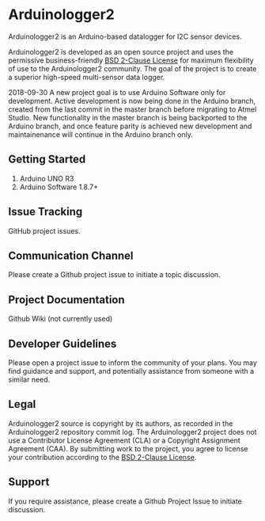 Arduinologger2
=======

Arduinologger2 is an Arduino-based datalogger for I2C sensor devices.

Arduinologger2 is developed as an open source project and uses the permissive business-friendly [BSD 2-Clause License](http://opensource.org/licenses/BSD-2-Clause) for maximum flexibility of use to the Arduinologger2 community. The goal of the project is to create a superior high-speed multi-sensor data logger.

2018-09-30 A new project goal is to use Arduino Software only for development. Active development is now being done in the Arduino branch, created from the last commit in the master branch before migrating to Atmel Studio. New functionality in the master branch is being backported to the Arduino branch, and once feature parity is achieved new development and maintainenance will continue in the Arduino branch only.

Getting Started
---------------
1. Arduino UNO R3
2. Arduino Software 1.8.7+

Issue Tracking
--------------
GitHub project issues.

Communication Channel
----------------------
Please create a Github project issue to initiate a topic discussion.

Project Documentation
----------------------
Github Wiki (not currently used)

Developer Guidelines
--------------------
Please open a project issue to inform the community of your plans. You may find guidance and support,
and potentially assistance from someone with a similar need.

Legal
-----
Arduinologger2 source is copyright by its authors, as recorded in the Arduinologger2 repository commit log. The Arduinologger2 project does not use a Contributor License Agreement (CLA) or a Copyright Assignment Agreement (CAA). By submitting work to the project, you agree to license your contribution according to the [BSD 2-Clause License](http://opensource.org/licenses/BSD-2-Clause).

Support
-------
If you require assistance, please create a Github Project Issue to initiate discussion.
